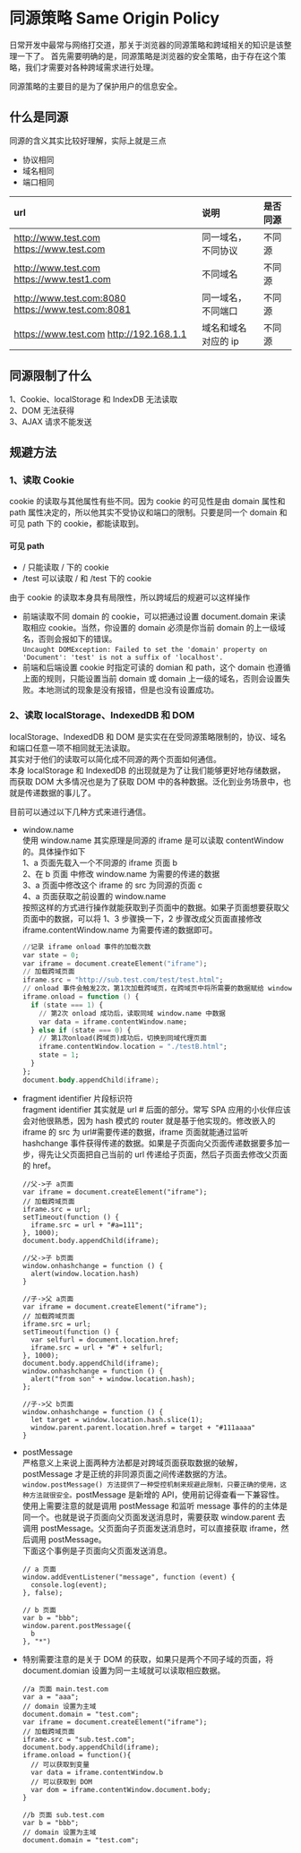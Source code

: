 # 同源策略 Same Origin Policy

日常开发中最常与网络打交道，那关于浏览器的同源策略和跨域相关的知识是该整理一下了。
首先需要明确的是，同源策略是浏览器的安全策略，由于存在这个策略，我们才需要对各种跨域需求进行处理。

同源策略的主要目的是为了保护用户的信息安全。

## 什么是同源

同源的含义其实比较好理解，实际上就是三点

- 协议相同
- 域名相同
- 端口相同

| url                                                | 说明                | 是否同源 |
| :------------------------------------------------- | :------------------ | :------- |
| http://www.test.com https://www.test.com           | 同一域名，不同协议  | 不同源   |
| http://www.test.com https://www.test1.com          | 不同域名            | 不同源   |
| http://www.test.com:8080 https://www.test.com:8081 | 同一域名，不同端口  | 不同源   |
| https://www.test.com http://192.168.1.1            | 域名和域名对应的 ip | 不同源   |

## 同源限制了什么

1、Cookie、localStorage 和 IndexDB 无法读取  
2、DOM 无法获得  
3、AJAX 请求不能发送

## 规避方法

### 1、读取 Cookie

cookie 的读取与其他属性有些不同。因为 cookie 的可见性是由 domain 属性和 path 属性决定的，所以他其实不受协议和端口的限制。只要是同一个 domain 和可见 path 下的 cookie，都能读取到。

#### 可见 path

- / 只能读取 / 下的 cookie
- /test 可以读取 / 和 /test 下的 cookie

由于 cookie 的读取本身具有局限性，所以跨域后的规避可以这样操作

- 前端读取不同 domain 的 cookie，可以把通过设置 document.domain 来读取相应 cookie。当然，你设置的 domain 必须是你当前 domain 的上一级域名，否则会报如下的错误。  
  `Uncaught DOMException: Failed to set the 'domain' property on 'Document': 'test' is not a suffix of 'localhost'.`
- 前端和后端设置 cookie 时指定可读的 domian 和 path，这个 domain 也遵循上面的规则，只能设置当前 domain 或 domain 上一级的域名，否则会设置失败。本地测试的现象是没有报错，但是也没有设置成功。

### 2、读取 localStorage、IndexedDB 和 DOM

localStorage、IndexedDB 和 DOM 是实实在在受同源策略限制的，协议、域名和端口任意一项不相同就无法读取。  
其实对于他们的读取可以简化成不同源的两个页面如何通信。  
本身 localStorage 和 IndexedDB 的出现就是为了让我们能够更好地存储数据，而获取 DOM 大多情况也是为了获取 DOM 中的各种数据。泛化到业务场景中，也就是传递数据的事儿了。

目前可以通过以下几种方式来进行通信。

- window.name  
  使用 window.name 其实原理是同源的 iframe 是可以读取 contentWindow 的。具体操作如下  
  1、a 页面先载入一个不同源的 iframe 页面 b  
  2、在 b 页面 中修改 window.name 为需要的传递的数据  
  3、a 页面中修改这个 iframe 的 src 为同源的页面 c  
  4、a 页面获取之前设置的 window.name  
  按照这样的方式进行操作就能获取到子页面中的数据。如果子页面想要获取父页面中的数据，可以将 1、3 步骤换一下，2 步骤改成父页面直接修改 iframe.contentWindow.name 为需要传递的数据即可。

  ```a 页面操作
  //记录 iframe onload 事件的加载次数
  var state = 0;
  var iframe = document.createElement("iframe");
  // 加载跨域页面
  iframe.src = "http://sub.test.com/test/test.html";
  // onload 事件会触发2次，第1次加载跨域页，在跨域页中将所需要的数据赋给 window.name
  iframe.onload = function () {
    if (state === 1) {
      // 第2次 onload 成功后，读取同域 window.name 中数据
      var data = iframe.contentWindow.name;
    } else if (state === 0) {
      // 第1次onload(跨域页)成功后，切换到同域代理页面
      iframe.contentWindow.location = "./testB.html";
      state = 1;
    }
  };
  document.body.appendChild(iframe);
  ```

- fragment identifier 片段标识符  
  fragment identifier 其实就是 url # 后面的部分。常写 SPA 应用的小伙伴应该会对他很熟悉，因为 hash 模式的 router 就是基于他实现的。修改嵌入的 iframe 的 src 为 url#需要传递的数据，iframe 页面就能通过监听 hashchange 事件获得传递的数据。如果是子页面向父页面传递数据要多加一步，得先让父页面把自己当前的 url 传递给子页面，然后子页面去修改父页面的 href。

  ```
  //父->子 a页面
  var iframe = document.createElement("iframe");
  // 加载跨域页面
  iframe.src = url;
  setTimeout(function () {
    iframe.src = url + "#a=111";
  }, 1000);
  document.body.appendChild(iframe);

  //父->子 b页面
  window.onhashchange = function () {
    alert(window.location.hash)
  }
  ```

  ```
  //子->父 a页面
  var iframe = document.createElement("iframe");
  // 加载跨域页面
  iframe.src = url;
  setTimeout(function () {
    var selfurl = document.location.href;
    iframe.src = url + "#" + selfurl;
  }, 1000);
  document.body.appendChild(iframe);
  window.onhashchange = function () {
    alert("from son" + window.location.hash);
  };

  //子->父 b页面
  window.onhashchange = function () {
    let target = window.location.hash.slice(1);
    window.parent.parent.location.href = target + "#111aaaa"
  }
  ```

- postMessage  
  严格意义上来说上面两种方法都是对跨域页面获取数据的破解，postMessage 才是正统的非同源页面之间传递数据的方法。`window.postMessage() 方法提供了一种受控机制来规避此限制，只要正确的使用，这种方法就很安全。`postMessage 是新增的 API，使用前记得查看一下兼容性。
  使用上需要注意的就是调用 postMessage 和监听 message 事件的的主体是同一个。也就是说子页面向父页面发送消息时，需要获取 window.parent 去调用 postMessage。父页面向子页面发送消息时，可以直接获取 iframe，然后调用 postMessage。  
  下面这个事例是子页面向父页面发送消息。

  ```
  // a 页面
  window.addEventListener("message", function (event) {
    console.log(event);
  }, false);

  // b 页面
  var b = "bbb";
  window.parent.postMessage({
    b
  }, "*")

  ```

* 特别需要注意的是关于 DOM 的获取，如果只是两个不同子域的页面，将 document.domian 设置为同一主域就可以读取相应数据。

  ```
  //a 页面 main.test.com
  var a = "aaa";
  // domain 设置为主域
  document.domain = "test.com";
  var iframe = document.createElement("iframe");
  // 加载跨域页面
  iframe.src = "sub.test.com";
  document.body.appendChild(iframe);
  iframe.onload = function(){
    // 可以获取到变量
    var data = iframe.contentWindow.b
    // 可以获取到 DOM
    var dom = iframe.contentWindow.document.body;
  }

  //b 页面 sub.test.com
  var b = "bbb";
  // domain 设置为主域
  document.domain = "test.com";
  ```
